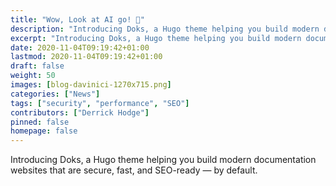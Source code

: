 ```yaml
---
title: "Wow, Look at AI go! 👋"
description: "Introducing Doks, a Hugo theme helping you build modern documentation websites that are secure, fast, and SEO-ready — by default."
excerpt: "Introducing Doks, a Hugo theme helping you build modern documentation websites that are secure, fast, and SEO-ready — by default."
date: 2020-11-04T09:19:42+01:00
lastmod: 2020-11-04T09:19:42+01:00
draft: false
weight: 50
images: [blog-davinici-1270x715.png]
categories: ["News"]
tags: ["security", "performance", "SEO"]
contributors: ["Derrick Hodge"]
pinned: false
homepage: false
---
```


Introducing Doks, a Hugo theme helping you build modern documentation websites that are secure, fast, and SEO-ready — by default.
